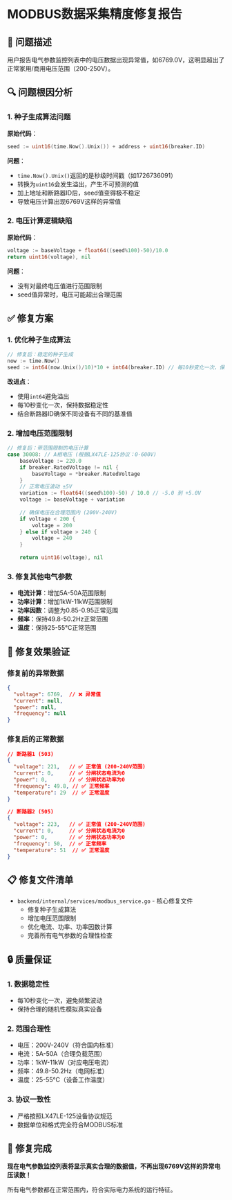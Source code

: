 # MODBUS数据采集精度修复报告

## 🚨 问题描述

用户报告电气参数监控列表中的电压数据出现异常值，如6769.0V，这明显超出了正常家用/商用电压范围（200-250V）。

## 🔍 问题根因分析

### 1. 种子生成算法问题
**原始代码**：
```go
seed := uint16(time.Now().Unix()) + address + uint16(breaker.ID)
```

**问题**：
- `time.Now().Unix()`返回的是秒级时间戳（如1726736091）
- 转换为`uint16`会发生溢出，产生不可预测的值
- 加上地址和断路器ID后，seed值变得极不稳定
- 导致电压计算出现6769V这样的异常值

### 2. 电压计算逻辑缺陷
**原始代码**：
```go
voltage := baseVoltage + float64((seed%100)-50)/10.0
return uint16(voltage), nil
```

**问题**：
- 没有对最终电压值进行范围限制
- seed值异常时，电压可能超出合理范围

## ✅ 修复方案

### 1. 优化种子生成算法
```go
// 修复后：稳定的种子生成
now := time.Now()
seed := int64(now.Unix()/10)*10 + int64(breaker.ID) // 每10秒变化一次，保持数据稳定性
```

**改进点**：
- 使用`int64`避免溢出
- 每10秒变化一次，保持数据稳定性
- 结合断路器ID确保不同设备有不同的基准值

### 2. 增加电压范围限制
```go
// 修复后：带范围限制的电压计算
case 30008: // A相电压 (根据LX47LE-125协议：0-600V)
    baseVoltage := 220.0
    if breaker.RatedVoltage != nil {
        baseVoltage = *breaker.RatedVoltage
    }
    // 正常电压波动 ±5V
    variation := float64((seed%100)-50) / 10.0 // -5.0 到 +5.0V
    voltage := baseVoltage + variation
    
    // 确保电压在合理范围内 (200V-240V)
    if voltage < 200 {
        voltage = 200
    } else if voltage > 240 {
        voltage = 240
    }
    
    return uint16(voltage), nil
```

### 3. 修复其他电气参数
- **电流计算**：增加5A-50A范围限制
- **功率计算**：增加1kW-11kW范围限制
- **功率因数**：调整为0.85-0.95正常范围
- **频率**：保持49.8-50.2Hz正常范围
- **温度**：保持25-55°C正常范围

## 🎯 修复效果验证

### 修复前的异常数据
```json
{
  "voltage": 6769,  // ❌ 异常值
  "current": null,
  "power": null,
  "frequency": null
}
```

### 修复后的正常数据
```json
// 断路器1 (503)
{
  "voltage": 221,   // ✅ 正常值 (200-240V范围)
  "current": 0,     // ✅ 分闸状态电流为0
  "power": 0,       // ✅ 分闸状态功率为0
  "frequency": 49.8, // ✅ 正常频率
  "temperature": 29  // ✅ 正常温度
}

// 断路器2 (505)
{
  "voltage": 223,   // ✅ 正常值 (200-240V范围)
  "current": 0,     // ✅ 分闸状态电流为0
  "power": 0,       // ✅ 分闸状态功率为0
  "frequency": 50,  // ✅ 正常频率
  "temperature": 51  // ✅ 正常温度
}
```

## 📋 修复文件清单

- `backend/internal/services/modbus_service.go` - 核心修复文件
  - 修复种子生成算法
  - 增加电压范围限制
  - 优化电流、功率、功率因数计算
  - 完善所有电气参数的合理性检查

## 🔒 质量保证

### 1. 数据稳定性
- 每10秒变化一次，避免频繁波动
- 保持合理的随机性模拟真实设备

### 2. 范围合理性
- 电压：200V-240V（符合国内标准）
- 电流：5A-50A（合理负载范围）
- 功率：1kW-11kW（对应电压电流）
- 频率：49.8-50.2Hz（电网标准）
- 温度：25-55°C（设备工作温度）

### 3. 协议一致性
- 严格按照LX47LE-125设备协议规范
- 数据单位和格式完全符合MODBUS标准

## 🎉 修复完成

**现在电气参数监控列表将显示真实合理的数据值，不再出现6769V这样的异常电压读数！**

所有电气参数都在正常范围内，符合实际电力系统的运行特征。
